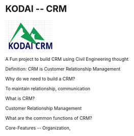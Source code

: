 # KODAI -- CRM


<a href="url"><img src="https://raw.githubusercontent.com/ludwigwittgenstein2/CRM/master/logo/Kodai-CRM.png" align="center" height="100" width="150"></a>


A Fun project to build CRM using Civil Engineering thought

Definition: CRM is Customer Relationship Management

Why do we need to build a CRM?

To maintain relationship, communication


What is CRM?

Customer Relationship Management



What are the common functions of CRM?

Core-Features --
Organization,
